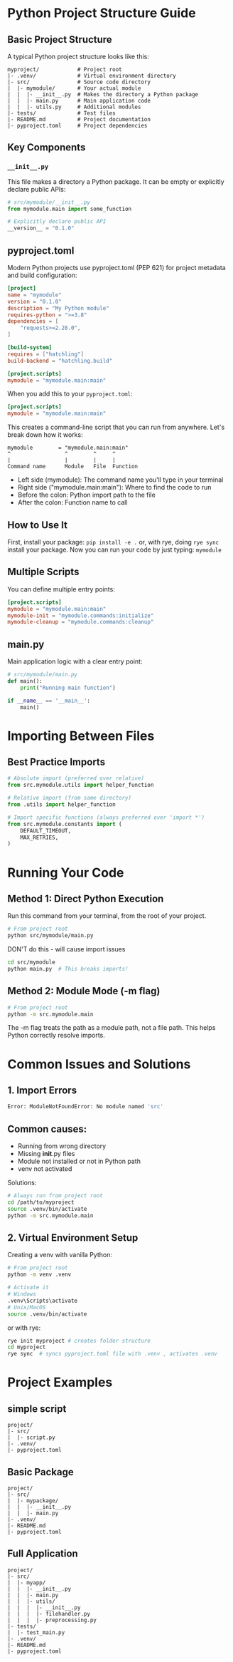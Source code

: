 # Python Project Structure Guide

## Basic Project Structure

A typical Python project structure looks like this:

```
myproject/            # Project root
|- .venv/             # Virtual environment directory
|- src/               # Source code directory
|  |- mymodule/       # Your actual module
|  |  |- __init__.py  # Makes the directory a Python package
|  |  |- main.py      # Main application code
|  |  |- utils.py     # Additional modules
|- tests/             # Test files
|- README.md          # Project documentation
|- pyproject.toml     # Project dependencies
```

## Key Components

### `__init__.py`

This file makes a directory a Python package. It can be empty or explicitly declare public APIs:

```python
# src/mymodule/__init__.py
from mymodule.main import some_function

# Explicitly declare public API
__version__ = "0.1.0"
```

## pyproject.toml

Modern Python projects use pyproject.toml (PEP 621) for project metadata and build configuration:

```toml
[project]
name = "mymodule"
version = "0.1.0"
description = "My Python module"
requires-python = ">=3.8"
dependencies = [
    "requests>=2.28.0",
]

[build-system]
requires = ["hatchling"]
build-backend = "hatchling.build"

[project.scripts]
mymodule = "mymodule.main:main"
```

When you add this to your `pyproject.toml`:

```toml
[project.scripts]
mymodule = "mymodule.main:main"
```

This creates a command-line script that you can run from anywhere. Let's break down how it works:

```
mymodule        = "mymodule.main:main"
^                 ^        ^     ^
|                 |        |     |
Command name      Module   File  Function
```

- Left side (mymodule): The command name you'll type in your terminal
- Right side ("mymodule.main:main"): Where to find the code to run
- Before the colon: Python import path to the file
- After the colon: Function name to call

## How to Use It

First, install your package:
`pip install -e .` or, with rye, doing `rye sync` install your package.
Now you can run your code by just typing:
`mymodule`

## Multiple Scripts

You can define multiple entry points:

```toml
[project.scripts]
mymodule = "mymodule.main:main"
mymodule-init = "mymodule.commands:initialize"
mymodule-cleanup = "mymodule.commands:cleanup"
```

## main.py

Main application logic with a clear entry point:

```python
# src/mymodule/main.py
def main():
    print("Running main function")

if __name__ == '__main__':
    main()
```

# Importing Between Files

## Best Practice Imports

```python
# Absolute import (preferred over relative)
from src.mymodule.utils import helper_function

# Relative import (from same directory)
from .utils import helper_function

# Import specific functions (always preferred over 'import *')
from src.mymodule.constants import (
    DEFAULT_TIMEOUT,
    MAX_RETRIES,
)
```

# Running Your Code

## Method 1: Direct Python Execution

Run this command from your terminal, from the root of your project.

```bash
# From project root
python src/mymodule/main.py
```

DON'T do this - will cause import issues

```bash
cd src/mymodule
python main.py  # This breaks imports!
```

## Method 2: Module Mode (-m flag)

```bash
# From project root
python -m src.mymodule.main
```

The -m flag treats the path as a module path, not a file path. This helps Python correctly resolve imports.

# Common Issues and Solutions

## 1. Import Errors

```bash
Error: ModuleNotFoundError: No module named 'src'
```

## Common causes:

- Running from wrong directory
- Missing __init__.py files
- Module not installed or not in Python path
- venv not activated

Solutions:

```bash
# Always run from project root
cd /path/to/myproject
source .venv/bin/activate
python -m src.mymodule.main
```

## 2. Virtual Environment Setup

Creating a venv with vanilla Python:

```bash
# From project root
python -m venv .venv

# Activate it
# Windows
.venv\Scripts\activate
# Unix/MacOS
source .venv/bin/activate
```

or with rye:

```bash
rye init myproject # creates folder structure
cd myproject
rye sync  # syncs pyproject.toml file with .venv , activates .venv
```

# Project Examples

## simple script

```
project/
|- src/
|  |- script.py
|- .venv/
|- pyproject.toml
```

## Basic Package

```
project/
|- src/
|  |- mypackage/
|  |  |- __init__.py
|  |  |- main.py
|- .venv/
|- README.md
|- pyproject.toml
```

## Full Application

```
project/
|- src/
|  |- myapp/
|  |  |- __init__.py
|  |  |- main.py
|  |  |- utils/
|  |  |  |- __init__.py
|  |  |  |- filehandler.py
|  |  |  |- preprocessing.py
|- tests/
|  |- test_main.py
|- .venv/
|- README.md
|- pyproject.toml
```
